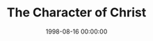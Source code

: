 ---
layout: series
series: "The Character of Christ"
permalink: "/the-character-of-christ/"
title: The Character of Christ
date: 1998-08-16 00:00:00
endDate: 1998-09-06 00:00:00
description: "Who was Jesus? What was he like? We take a closer look at His character qualities. "
src: "http://s3.amazonaws.com/crossroads-media/images/legacy/content/"
---